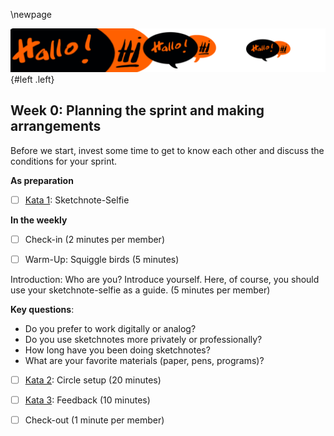 \newpage

![](sketchnotes/bumper1.png){#left .left} 

## Week 0: Planning the sprint and making arrangements

Before we start, invest some time to get to know each other and discuss the conditions for your sprint.

**As preparation**

- [ ] [Kata 1](0500_Kata_01.md): Sketchnote-Selfie

**In the weekly**

- [ ] Check-in (2 minutes per member)

- [ ] Warm-Up: Squiggle birds (5 minutes)

Introduction: Who are you? Introduce yourself. Here, of course, you should use your sketchnote-selfie as a guide. (5 minutes per member)

**Key questions**:

- Do you prefer to work digitally or analog?
- Do you use sketchnotes more privately or professionally?
- How long have you been doing sketchnotes?
- What are your favorite materials (paper, pens, programs)?



- [ ] [Kata 2](0500_Kata_02.md): Circle setup (20 minutes)

- [ ] [Kata 3](0500_Kata_03.md): Feedback (10 minutes)

- [ ] Check-out (1 minute per member)
